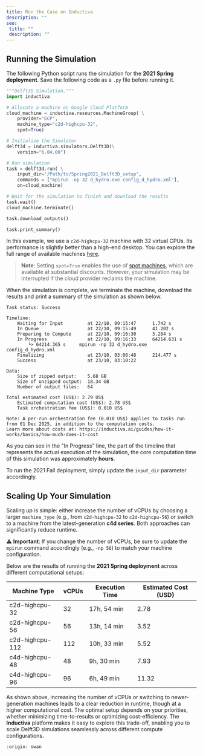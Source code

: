 ```yaml
---
title: Run the Case on Inductiva
description: ""
seo:
 title: ""
 description: ""
---
```


## Running the Simulation
The following Python script runs the simulation for the **2021 Spring deployment**. Save the following code as a `.py` file before running it.

```python
"""Delft3D Simulation."""
import inductiva

# Allocate a machine on Google Cloud Platform
cloud_machine = inductiva.resources.MachineGroup( \
    provider="GCP",
    machine_type="c2d-highcpu-32",
    spot=True)

# Initialize the Simulator
delft3d = inductiva.simulators.Delft3D(\
    version="6.04.00")

# Run simulation
task = delft3d.run( \
    input_dir="/Path/to/Spring2021_Delft3D_setup",
    commands = ["mpirun -np 32 d_hydro.exe config_d_hydro.xml"],
    on=cloud_machine)

# Wait for the simulation to finish and download the results
task.wait()
cloud_machine.terminate()

task.download_outputs()

task.print_summary()
```

In this example, we use a `c2d-highcpu-32` machine with 32 virtual CPUs. Its performance is slightly better than a high-end desktop. You can explore the full range of available machines [here](https://console.inductiva.ai/machine-groups/instance-types).

> **Note**: Setting `spot=True` enables the use of [spot machines](../how-it-works/machines/spot-machines.md), which are available at substantial discounts.
> However, your simulation may be interrupted if the cloud provider reclaims the machine.

When the simulation is complete, we terminate the machine, download the results and print a summary of the simulation as shown below.

```
Task status: Success

Timeline:
	Waiting for Input         at 22/10, 09:15:47      1.742 s
	In Queue                  at 22/10, 09:15:49      41.202 s
	Preparing to Compute      at 22/10, 09:16:30      3.284 s
	In Progress               at 22/10, 09:16:33      64214.631 s
		└> 64214.365 s     mpirun -np 32 d_hydro.exe config_d_hydro.xml
	Finalizing                at 23/10, 03:06:48      214.477 s
	Success                   at 23/10, 03:10:22

Data:
	Size of zipped output:    5.68 GB
	Size of unzipped output:  18.34 GB
	Number of output files:   64

Total estimated cost (US$): 2.79 US$
	Estimated computation cost (US$): 2.78 US$
	Task orchestration fee (US$): 0.010 US$

Note: A per-run orchestration fee (0.010 US$) applies to tasks run from 01 Dec 2025, in addition to the computation costs.
Learn more about costs at: https://inductiva.ai/guides/how-it-works/basics/how-much-does-it-cost
```

As you can see in the "In Progress" line, the part of the timeline that represents the actual execution of the simulation, the core computation time of this simulation was approximately **hours**.

To run the 2021 Fall deployment, simply update the `input_dir` parameter accordingly.

## Scaling Up Your Simulation
Scaling up is simple: either increase the number of vCPUs by choosing a larger `machine_type` (e.g., from `c2d-highcpu-32` to `c2d-highcpu-56`) or switch to a machine from the latest-generation **c4d series**. Both approaches can significantly reduce runtime.

⚠️ **Important**: If you change the number of vCPUs, be sure to update the `mpirun` command accordingly (e.g., `-np 56`) to match your machine configuration.

Below are the results of running the **2021 Spring deployment** across different computational setups:

| Machine Type      | vCPUs | Execution Time | Estimated Cost (USD)|
|-------------------|-------|----------------|---------------------|
| c2d-highcpu-32    | 32    | 17h, 54 min    | 2.78                |
| c2d-highcpu-56    | 56    | 13h, 14 min    | 3.52                |
| c2d-highcpu-112   | 112   | 10h, 33 min    | 5.52                |
| c4d-highcpu-48    | 48    | 9h, 30 min     | 7.93                |
| c4d-highcpu-96    | 96    | 6h, 49 min     | 11.32               |

As shown above, increasing the number of vCPUs or switching to newer-generation machines leads to a clear reduction in runtime, though at a higher computational cost. The optimal setup depends on your priorities, whether minimizing time-to-results or optimizing cost-efficiency. The **Inductiva** platform makes it easy to explore this trade-off, enabling you to scale Delft3D simulations seamlessly across different compute configurations.

```{banner_small}
:origin: swan
```
